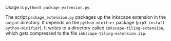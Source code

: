 Usage is `python3 package_extension.py`.

The script `package_extension.py` packages up the inkscape extension in the
`output` directory. It depends on the `python-minifier` package (`pip3 install python-minifier`). It writes to a directory called `inkscape-tiling-extension`, which gets compressed to the file `inkscape-tiling-extension.zip`.
